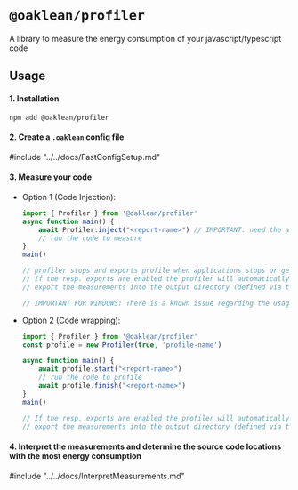 # `@oaklean/profiler`

A library to measure the energy consumption of your javascript/typescript code

## Usage

#### 1. Installation
`npm add @oaklean/profiler`

#### 2. Create a `.oaklean` config file

#include "../../docs/FastConfigSetup.md"

#### 3. Measure your code

- Option 1 (Code Injection):
	```typescript
	import { Profiler } from '@oaklean/profiler'
	async function main() {
		await Profiler.inject("<report-name>") // IMPORTANT: need the await
		// run the code to measure
	}
	main()

	// profiler stops and exports profile when applications stops or gets killed
	// If the resp. exports are enabled the profiler will automatically
	// export the measurements into the output directory (defined via the `.oaklean` config) `<rootDir>/<report-name>/<timestamp>/`

	// IMPORTANT FOR WINDOWS: There is a known issue regarding the usage of windows, measurements are currently not reliably exported when the process receives a ctrl+c (SIGINT) signal. https://github.com/hitabisgmbh/oaklean/issues/3
	```

- Option 2 (Code wrapping):
	```typescript
	import { Profiler } from '@oaklean/profiler'
	const profile = new Profiler(true, 'profile-name')

	async function main() {
		await profile.start("<report-name>")
		// run the code to profile
		await profile.finish("<report-name>")
	}
	main()

	// If the resp. exports are enabled the profiler will automatically
	// export the measurements into the output directory (defined via the `.oaklean` config) `<rootDir>/<outDir>/<report-name>/`
	```

#### 4. Interpret the measurements and determine the source code locations with the most energy consumption

#include "../../docs/InterpretMeasurements.md"
